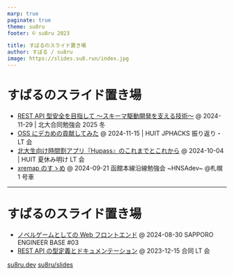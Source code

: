 ```yaml
---
marp: true
paginate: true
theme: su8ru
footer: © su8ru 2023

title: すばるのスライド置き場
author: すばる / su8ru
image: https://slides.su8.run/index.jpg
---
```


# すばるのスライド置き場

- [REST API 型安全を目指して 〜スキーマ駆動開発を支える技術〜](/241129-sdd)
  @ 2024-11-29 | 北大合同勉強会 2025 冬
- [OSS にデカめの貢献してみた](/241115-typespec)
  @ 2024-11-15 | HUIT JPHACKS 振り返り・LT 会
- [北大生向け時間割アプリ『Hupass』のこれまでとこれから](/241004-hupass)
  @ 2024-10-04 | HUIT 夏休み明け LT 会
- [xremap のすゝめ](/240921-hnsadev01)
  @ 2024-09-21 函館本線沿線勉強会 ~HNSAdev~ @札幌 1 号車

---

# すばるのスライド置き場

- [ノベルゲームとしての Web フロントエンド](/240830-seb03)
  @ 2024-08-30 SAPPORO ENGINEER BASE #03
- [REST API の型定義とドキュメンテーション](/231215-typesafe-api-client)
  @ 2023-12-15 合同 LT 会

[su8ru.dev](https://su8ru.dev)
[su8ru/slides](https://github.com/su8ru/slides)
